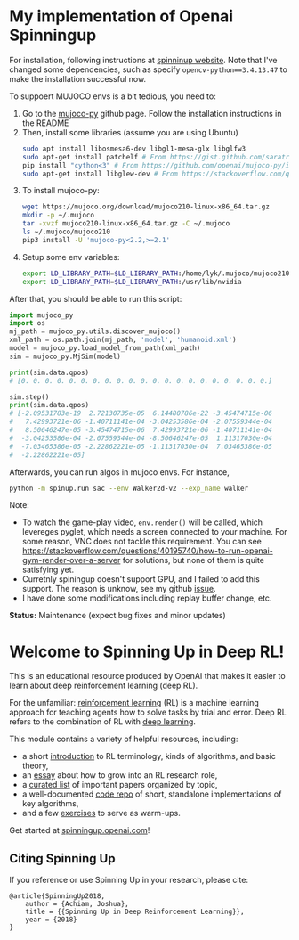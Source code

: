 # My implementation of Openai Spinningup

For installation, following instructions at [spinninup website](https://spinningup.openai.com/en/latest/user/algorithms.html). Note that I've changed some dependencies, such as specify `opencv-python==3.4.13.47` to make the installation successful now.

To suppoert MUJOCO envs is a bit tedious, you need to:
1. Go to the [mujoco-py](https://github.com/openai/mujoco-py) github page. Follow the installation instructions in the README
2. Then, install some libraries (assume you are using Ubuntu)
   ```sh
   sudo apt install libosmesa6-dev libgl1-mesa-glx libglfw3
   sudo apt-get install patchelf # From https://gist.github.com/saratrajput/60b1310fe9d9df664f9983b38b50d5da
   pip install "cython<3" # From https://github.com/openai/mujoco-py/issues/773#issuecomment-1639684035
   sudo apt-get install libglew-dev # From https://stackoverflow.com/questions/76985054/import-mujoco-py-is-giving-me-compiling-errors
   ```
3. To install mujoco-py:
   ```sh
   wget https://mujoco.org/download/mujoco210-linux-x86_64.tar.gz
   mkdir -p ~/.mujoco
   tar -xvzf mujoco210-linux-x86_64.tar.gz -C ~/.mujoco
   ls ~/.mujoco/mujoco210
   pip3 install -U 'mujoco-py<2.2,>=2.1'
   ```
4. Setup some env variables:
   ```sh
   export LD_LIBRARY_PATH=$LD_LIBRARY_PATH:/home/lyk/.mujoco/mujoco210/bin
   export LD_LIBRARY_PATH=$LD_LIBRARY_PATH:/usr/lib/nvidia
   ```
   

After that, you should be able to run this script:
```python
import mujoco_py
import os
mj_path = mujoco_py.utils.discover_mujoco()
xml_path = os.path.join(mj_path, 'model', 'humanoid.xml')
model = mujoco_py.load_model_from_path(xml_path)
sim = mujoco_py.MjSim(model)

print(sim.data.qpos)
# [0. 0. 0. 0. 0. 0. 0. 0. 0. 0. 0. 0. 0. 0. 0. 0. 0. 0. 0. 0. 0.]

sim.step()
print(sim.data.qpos)
# [-2.09531783e-19  2.72130735e-05  6.14480786e-22 -3.45474715e-06
#   7.42993721e-06 -1.40711141e-04 -3.04253586e-04 -2.07559344e-04
#   8.50646247e-05 -3.45474715e-06  7.42993721e-06 -1.40711141e-04
#  -3.04253586e-04 -2.07559344e-04 -8.50646247e-05  1.11317030e-04
#  -7.03465386e-05 -2.22862221e-05 -1.11317030e-04  7.03465386e-05
#  -2.22862221e-05]
```

Afterwards, you can run algos in mujoco envs. For instance,
```sh
python -m spinup.run sac --env Walker2d-v2 --exp_name walker 
```

Note: 
* To watch the game-play video, `env.render()` will be called, which levereges pyglet, which needs a screen connected to your machine. For some reason, VNC does not tackle this requirement. You can see https://stackoverflow.com/questions/40195740/how-to-run-openai-gym-render-over-a-server  for solutions, but none of them is quite satisfying yet.
* Curretnly spiningup doesn't support GPU, and I failed to add this support. The reason is unknow, see my github [issue](https://github.com/openai/spinningup/issues/440#issue-2837644226).
* I have done some modifications including replay buffer change, etc.


**Status:** Maintenance (expect bug fixes and minor updates)

Welcome to Spinning Up in Deep RL! 
==================================

This is an educational resource produced by OpenAI that makes it easier to learn about deep reinforcement learning (deep RL).

For the unfamiliar: [reinforcement learning](https://en.wikipedia.org/wiki/Reinforcement_learning) (RL) is a machine learning approach for teaching agents how to solve tasks by trial and error. Deep RL refers to the combination of RL with [deep learning](http://ufldl.stanford.edu/tutorial/).

This module contains a variety of helpful resources, including:

- a short [introduction](https://spinningup.openai.com/en/latest/spinningup/rl_intro.html) to RL terminology, kinds of algorithms, and basic theory,
- an [essay](https://spinningup.openai.com/en/latest/spinningup/spinningup.html) about how to grow into an RL research role,
- a [curated list](https://spinningup.openai.com/en/latest/spinningup/keypapers.html) of important papers organized by topic,
- a well-documented [code repo](https://github.com/openai/spinningup) of short, standalone implementations of key algorithms,
- and a few [exercises](https://spinningup.openai.com/en/latest/spinningup/exercises.html) to serve as warm-ups.

Get started at [spinningup.openai.com](https://spinningup.openai.com)!


Citing Spinning Up
------------------

If you reference or use Spinning Up in your research, please cite:

```
@article{SpinningUp2018,
    author = {Achiam, Joshua},
    title = {{Spinning Up in Deep Reinforcement Learning}},
    year = {2018}
}
```
